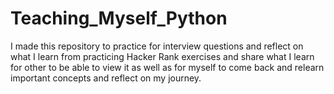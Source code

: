 # Teaching_Myself_Python
I made this repository to practice for interview questions and reflect on what I learn from practicing Hacker Rank exercises and share what I learn for other to be able to view it as well as for myself to come back and relearn important concepts and reflect on my journey.
